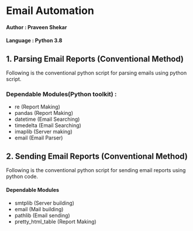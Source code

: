 
# Email Automation


#### Author : Praveen Shekar

#### Language : Python 3.8

## 1. Parsing Email Reports (Conventional Method)

Following is the conventional python script for parsing emails using python script.

### Dependable Modules(Python toolkit) :

- re (Report Making)
- pandas (Report Making)
- datetime (Email Searching)
- timedelta (Email Searching)
- imaplib (Server making)
- email (Email Parser)

## 2. Sending Email Reports (Conventional Method)

Following is the conventional python script for sending email reports using python code.

#### Dependable Modules

- smtplib (Server building)
- email (Mail building)
- pathlib (Email sending)
- pretty_html_table (Report Making)
